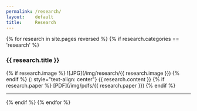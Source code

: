 ```yaml
---
permalink: /research/
layout:    default
title:     Research
---
```


{% for research in site.pages reversed %}
{% if research.categories == 'research' %}
  <h3>{{ research.title }}</h3>
  {% if research.image %} ![JPG](/img/research/{{ research.image }})  {% endif %}
  {: style="text-align: center"}
  {{ research.content }}
  {% if research.paper %} [PDF](/img/pdfs/{{ research.paper }}) {% endif %}
  
  ----------
{% endif %}
{% endfor %}
